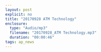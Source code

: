 ```yaml
---
layout: post
explicit: no
title: "20170928 ATM Technology"
enclosure:
  type: "Audio/mp3"
  filename: "20170928_ATM Technology.mp3"
  duration: "00:00:46"
tags: ap_news
---
```




